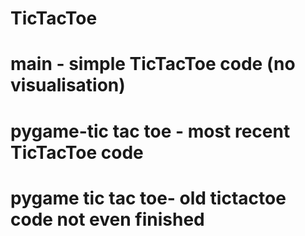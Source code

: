 # TicTacToe
# main - simple TicTacToe code (no visualisation)
# pygame-tic tac toe - most recent TicTacToe code
# pygame tic tac toe- old tictactoe code not even finished
